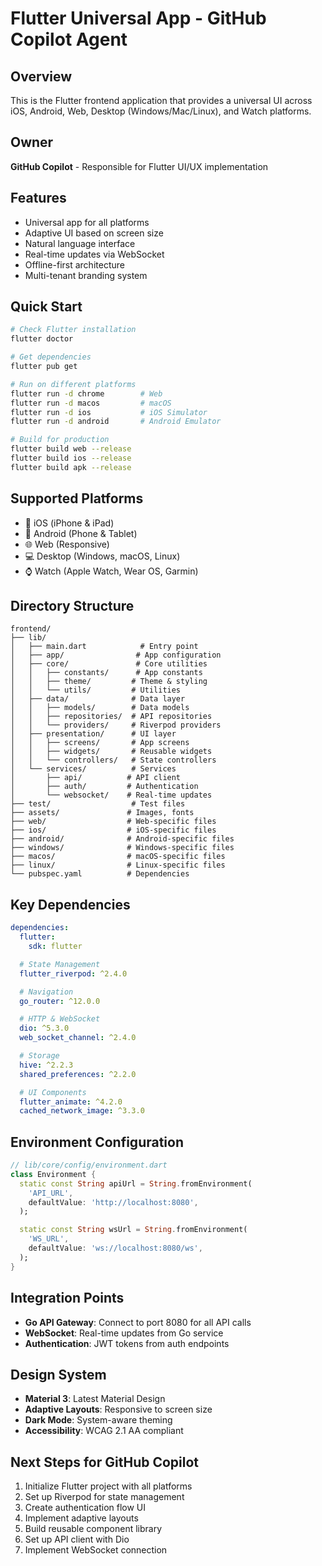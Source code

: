 # Flutter Universal App - GitHub Copilot Agent

## Overview
This is the Flutter frontend application that provides a universal UI across iOS, Android, Web, Desktop (Windows/Mac/Linux), and Watch platforms.

## Owner
**GitHub Copilot** - Responsible for Flutter UI/UX implementation

## Features
- Universal app for all platforms
- Adaptive UI based on screen size
- Natural language interface
- Real-time updates via WebSocket
- Offline-first architecture
- Multi-tenant branding system

## Quick Start

```bash
# Check Flutter installation
flutter doctor

# Get dependencies
flutter pub get

# Run on different platforms
flutter run -d chrome        # Web
flutter run -d macos         # macOS
flutter run -d ios           # iOS Simulator
flutter run -d android       # Android Emulator

# Build for production
flutter build web --release
flutter build ios --release
flutter build apk --release
```

## Supported Platforms
- 📱 iOS (iPhone & iPad)
- 🤖 Android (Phone & Tablet)
- 🌐 Web (Responsive)
- 💻 Desktop (Windows, macOS, Linux)
- ⌚ Watch (Apple Watch, Wear OS, Garmin)

## Directory Structure
```
frontend/
├── lib/
│   ├── main.dart            # Entry point
│   ├── app/                # App configuration
│   ├── core/               # Core utilities
│   │   ├── constants/      # App constants
│   │   ├── theme/         # Theme & styling
│   │   └── utils/         # Utilities
│   ├── data/              # Data layer
│   │   ├── models/        # Data models
│   │   ├── repositories/  # API repositories
│   │   └── providers/     # Riverpod providers
│   ├── presentation/      # UI layer
│   │   ├── screens/       # App screens
│   │   ├── widgets/       # Reusable widgets
│   │   └── controllers/   # State controllers
│   └── services/          # Services
│       ├── api/          # API client
│       ├── auth/         # Authentication
│       └── websocket/    # Real-time updates
├── test/                  # Test files
├── assets/               # Images, fonts
├── web/                  # Web-specific files
├── ios/                  # iOS-specific files
├── android/              # Android-specific files
├── windows/              # Windows-specific files
├── macos/                # macOS-specific files
├── linux/                # Linux-specific files
└── pubspec.yaml          # Dependencies
```

## Key Dependencies
```yaml
dependencies:
  flutter:
    sdk: flutter

  # State Management
  flutter_riverpod: ^2.4.0

  # Navigation
  go_router: ^12.0.0

  # HTTP & WebSocket
  dio: ^5.3.0
  web_socket_channel: ^2.4.0

  # Storage
  hive: ^2.2.3
  shared_preferences: ^2.2.0

  # UI Components
  flutter_animate: ^4.2.0
  cached_network_image: ^3.3.0
```

## Environment Configuration
```dart
// lib/core/config/environment.dart
class Environment {
  static const String apiUrl = String.fromEnvironment(
    'API_URL',
    defaultValue: 'http://localhost:8080',
  );

  static const String wsUrl = String.fromEnvironment(
    'WS_URL',
    defaultValue: 'ws://localhost:8080/ws',
  );
}
```

## Integration Points
- **Go API Gateway**: Connect to port 8080 for all API calls
- **WebSocket**: Real-time updates from Go service
- **Authentication**: JWT tokens from auth endpoints

## Design System
- **Material 3**: Latest Material Design
- **Adaptive Layouts**: Responsive to screen size
- **Dark Mode**: System-aware theming
- **Accessibility**: WCAG 2.1 AA compliant

## Next Steps for GitHub Copilot
1. Initialize Flutter project with all platforms
2. Set up Riverpod for state management
3. Create authentication flow UI
4. Implement adaptive layouts
5. Build reusable component library
6. Set up API client with Dio
7. Implement WebSocket connection